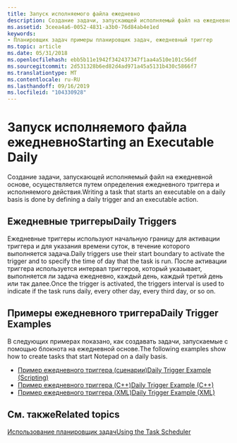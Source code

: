 ```yaml
---
title: Запуск исполняемого файла ежедневно
description: Создание задачи, запускающей исполняемый файл на ежедневной основе, осуществляется путем определения ежедневного триггера и исполняемого действия.
ms.assetid: 3ceea4a6-0052-4831-a3b0-76d84ab4e1ed
keywords:
- Планировщик задач примеры планировщик задач, ежедневный триггер
ms.topic: article
ms.date: 05/31/2018
ms.openlocfilehash: ebb5b11e1942f342437347f1aa4a510e101c56df
ms.sourcegitcommit: 2d531328b6ed82d4ad971a45a5131b430c5866f7
ms.translationtype: MT
ms.contentlocale: ru-RU
ms.lasthandoff: 09/16/2019
ms.locfileid: "104330928"
---
```

# <a name="starting-an-executable-daily"></a><span data-ttu-id="c3cc5-104">Запуск исполняемого файла ежедневно</span><span class="sxs-lookup"><span data-stu-id="c3cc5-104">Starting an Executable Daily</span></span>

<span data-ttu-id="c3cc5-105">Создание задачи, запускающей исполняемый файл на ежедневной основе, осуществляется путем определения ежедневного триггера и исполняемого действия.</span><span class="sxs-lookup"><span data-stu-id="c3cc5-105">Writing a task that starts an executable on a daily basis is done by defining a daily trigger and an executable action.</span></span>

## <a name="daily-triggers"></a><span data-ttu-id="c3cc5-106">Ежедневные триггеры</span><span class="sxs-lookup"><span data-stu-id="c3cc5-106">Daily Triggers</span></span>

<span data-ttu-id="c3cc5-107">Ежедневные триггеры используют начальную границу для активации триггера и для указания времени суток, в течение которого выполняется задача.</span><span class="sxs-lookup"><span data-stu-id="c3cc5-107">Daily triggers use their start boundary to activate the trigger and to specify the time of day that the task is run.</span></span> <span data-ttu-id="c3cc5-108">После активации триггера используется интервал триггеров, который указывает, выполняется ли задача ежедневно, каждый день, каждый третий день или так далее.</span><span class="sxs-lookup"><span data-stu-id="c3cc5-108">Once the trigger is activated, the triggers interval is used to indicate if the task runs daily, every other day, every third day, or so on.</span></span>

## <a name="daily-trigger-examples"></a><span data-ttu-id="c3cc5-109">Примеры ежедневного триггера</span><span class="sxs-lookup"><span data-stu-id="c3cc5-109">Daily Trigger Examples</span></span>

<span data-ttu-id="c3cc5-110">В следующих примерах показано, как создавать задачи, запускаемые с помощью блокнота на ежедневной основе.</span><span class="sxs-lookup"><span data-stu-id="c3cc5-110">The following examples show how to create tasks that start Notepad on a daily basis.</span></span>

-   [<span data-ttu-id="c3cc5-111">Пример ежедневного триггера (сценарии)</span><span class="sxs-lookup"><span data-stu-id="c3cc5-111">Daily Trigger Example (Scripting)</span></span>](daily-trigger-example--scripting-.md)
-   [<span data-ttu-id="c3cc5-112">Пример ежедневного триггера (C++)</span><span class="sxs-lookup"><span data-stu-id="c3cc5-112">Daily Trigger Example (C++)</span></span>](daily-trigger-example--c---.md)
-   [<span data-ttu-id="c3cc5-113">Пример ежедневного триггера (XML)</span><span class="sxs-lookup"><span data-stu-id="c3cc5-113">Daily Trigger Example (XML)</span></span>](daily-trigger-example--xml-.md)

## <a name="related-topics"></a><span data-ttu-id="c3cc5-114">См. также</span><span class="sxs-lookup"><span data-stu-id="c3cc5-114">Related topics</span></span>

<dl> <dt>

[<span data-ttu-id="c3cc5-115">Использование планировщик задач</span><span class="sxs-lookup"><span data-stu-id="c3cc5-115">Using the Task Scheduler</span></span>](using-the-task-scheduler.md)
</dt> </dl>

 

 




